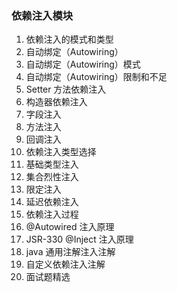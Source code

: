 
### 依赖注入模块

1. 依赖注入的模式和类型
2. 自动绑定（Autowiring）
3. 自动绑定（Autowiring）模式
4. 自动绑定（Autowiring）限制和不足
5. Setter 方法依赖注入
6. 构造器依赖注入
7. 字段注入
8. 方法注入
9. 回调注入
10. 依赖注入类型选择
11. 基础类型注入
12. 集合烈性注入
13. 限定注入
14. 延迟依赖注入
15. 依赖注入过程
16. @Autowired 注入原理
17. JSR-330 @Inject 注入原理
18. java 通用注解注入注解
19. 自定义依赖注入注解
20. 面试题精选
